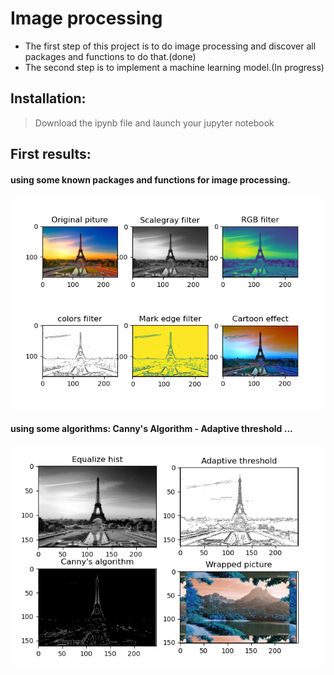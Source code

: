 # Image processing
* The first step of this project is to do image processing and discover all packages and functions to do that.(done)
* The second step is to implement a machine learning model.(In progress)

## Installation:
> Download the ipynb file and launch your jupyter notebook

## First results:
#### using some known packages and functions for image processing.
![Result 1](images/result1.PNG)

#### using some algorithms: Canny's Algorithm - Adaptive threshold ...
![Result 2](/images/result2.PNG)
